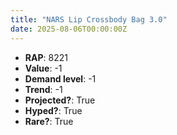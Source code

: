 ```yaml
---
title: "NARS Lip Crossbody Bag 3.0"
date: 2025-08-06T00:00:00Z
---
```

- **RAP**: 8221
- **Value**: -1
- **Demand level**: -1
- **Trend**: -1
- **Projected?**: True
- **Hyped?**: True
- **Rare?**: True
